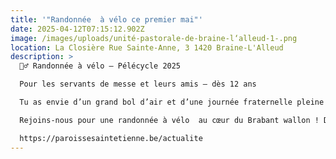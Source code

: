 ```yaml
---
title: '"Randonnée  à vélo ce premier mai"'
date: 2025-04-12T07:15:12.902Z
image: /images/uploads/unité-pastorale-de-braine-l‘alleud-1-.png
location: La Closière Rue Sainte-Anne, 3 1420 Braine-L'Alleud
description: >
  🚴‍♂️ Randonnée à vélo – Pélécycle 2025

  Pour les servants de messe et leurs amis – dès 12 ans

  Tu as envie d’un grand bol d’air et d’une journée fraternelle pleine de bonne humeur ?

  Rejoins-nous pour une randonnée à vélo  au cœur du Brabant wallon ! Détails dans la section actualité du site: 

  https://paroissesaintetienne.be/actualite
---
```

